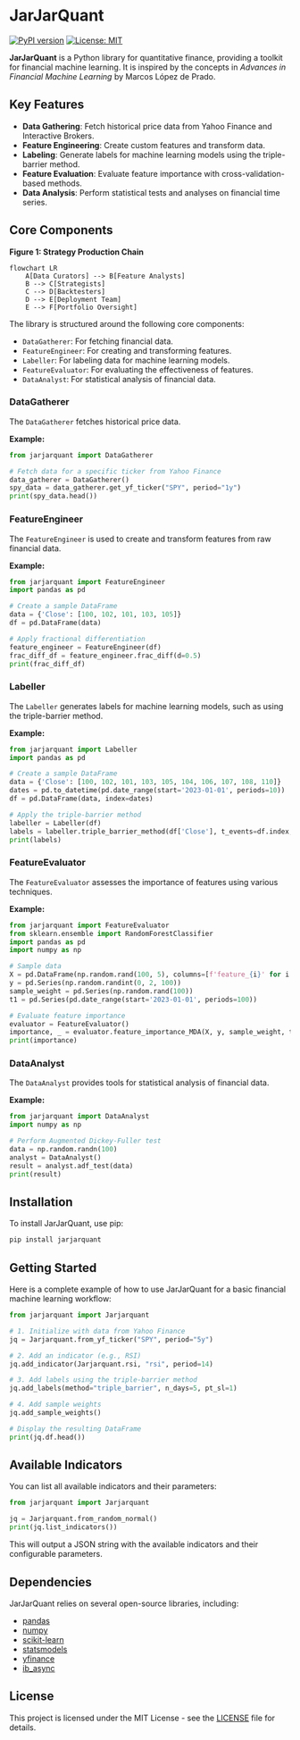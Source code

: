 # JarJarQuant

[![PyPI version](https://badge.fury.io/py/jarjarquant.svg)](https://badge.fury.io/py/jarjarquant)
[![License: MIT](https://img.shields.io/badge/License-MIT-yellow.svg)](https://opensource.org/licenses/MIT)

**JarJarQuant** is a Python library for quantitative finance, providing a toolkit for financial machine learning. It is inspired by the concepts in *Advances in Financial Machine Learning* by Marcos López de Prado.

## Key Features

- **Data Gathering**: Fetch historical price data from Yahoo Finance and Interactive Brokers.
- **Feature Engineering**: Create custom features and transform data.
- **Labeling**: Generate labels for machine learning models using the triple-barrier method.
- **Feature Evaluation**: Evaluate feature importance with cross-validation-based methods.
- **Data Analysis**: Perform statistical tests and analyses on financial time series.

## Core Components

**Figure 1: Strategy Production Chain**
```mermaid
flowchart LR
    A[Data Curators] --> B[Feature Analysts]
    B --> C[Strategists]
    C --> D[Backtesters]
    D --> E[Deployment Team]
    E --> F[Portfolio Oversight]
```

The library is structured around the following core components:

- `DataGatherer`: For fetching financial data.
- `FeatureEngineer`: For creating and transforming features.
- `Labeller`: For labeling data for machine learning models.
- `FeatureEvaluator`: For evaluating the effectiveness of features.
- `DataAnalyst`: For statistical analysis of financial data.

### DataGatherer

The `DataGatherer` fetches historical price data.

**Example:**

```python
from jarjarquant import DataGatherer

# Fetch data for a specific ticker from Yahoo Finance
data_gatherer = DataGatherer()
spy_data = data_gatherer.get_yf_ticker("SPY", period="1y")
print(spy_data.head())
```

### FeatureEngineer

The `FeatureEngineer` is used to create and transform features from raw financial data.

**Example:**

```python
from jarjarquant import FeatureEngineer
import pandas as pd

# Create a sample DataFrame
data = {'Close': [100, 102, 101, 103, 105]}
df = pd.DataFrame(data)

# Apply fractional differentiation
feature_engineer = FeatureEngineer(df)
frac_diff_df = feature_engineer.frac_diff(d=0.5)
print(frac_diff_df)
```

### Labeller

The `Labeller` generates labels for machine learning models, such as using the triple-barrier method.

**Example:**

```python
from jarjarquant import Labeller
import pandas as pd

# Create a sample DataFrame
data = {'Close': [100, 102, 101, 103, 105, 104, 106, 107, 108, 110]}
dates = pd.to_datetime(pd.date_range(start='2023-01-01', periods=10))
df = pd.DataFrame(data, index=dates)

# Apply the triple-barrier method
labeller = Labeller(df)
labels = labeller.triple_barrier_method(df['Close'], t_events=df.index, pt_sl=[1, 1], n_days=2)
print(labels)
```

### FeatureEvaluator

The `FeatureEvaluator` assesses the importance of features using various techniques.

**Example:**

```python
from jarjarquant import FeatureEvaluator
from sklearn.ensemble import RandomForestClassifier
import pandas as pd
import numpy as np

# Sample data
X = pd.DataFrame(np.random.rand(100, 5), columns=[f'feature_{i}' for i in range(5)])
y = pd.Series(np.random.randint(0, 2, 100))
sample_weight = pd.Series(np.random.rand(100))
t1 = pd.Series(pd.date_range(start='2023-01-01', periods=100))

# Evaluate feature importance
evaluator = FeatureEvaluator()
importance, _ = evaluator.feature_importance_MDA(X, y, sample_weight, t1)
print(importance)
```

### DataAnalyst

The `DataAnalyst` provides tools for statistical analysis of financial data.

**Example:**

```python
from jarjarquant import DataAnalyst
import numpy as np

# Perform Augmented Dickey-Fuller test
data = np.random.randn(100)
analyst = DataAnalyst()
result = analyst.adf_test(data)
print(result)
```

## Installation

To install JarJarQuant, use pip:

```bash
pip install jarjarquant
```

## Getting Started

Here is a complete example of how to use JarJarQuant for a basic financial machine learning workflow:

```python
from jarjarquant import Jarjarquant

# 1. Initialize with data from Yahoo Finance
jq = Jarjarquant.from_yf_ticker("SPY", period="5y")

# 2. Add an indicator (e.g., RSI)
jq.add_indicator(Jarjarquant.rsi, "rsi", period=14)

# 3. Add labels using the triple-barrier method
jq.add_labels(method="triple_barrier", n_days=5, pt_sl=1)

# 4. Add sample weights
jq.add_sample_weights()

# Display the resulting DataFrame
print(jq.df.head())
```

## Available Indicators

You can list all available indicators and their parameters:

```python
from jarjarquant import Jarjarquant

jq = Jarjarquant.from_random_normal()
print(jq.list_indicators())
```

This will output a JSON string with the available indicators and their configurable parameters.

## Dependencies

JarJarQuant relies on several open-source libraries, including:

-   [pandas](https://pandas.pydata.org/)
-   [numpy](https://numpy.org/)
-   [scikit-learn](https://scikit-learn.org/)
-   [statsmodels](https://www.statsmodels.org/)
-   [yfinance](https://pypi.org/project/yfinance/)
-   [ib_async](https://pypi.org/project/ib-async/)

## License

This project is licensed under the MIT License - see the [LICENSE](LICENSE) file for details.